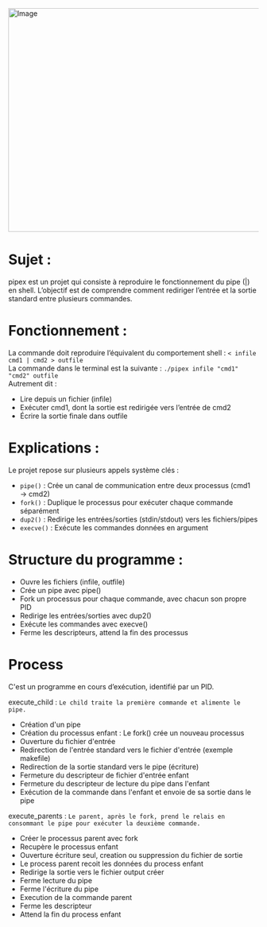 <img width="720" height="450" alt="Image" src="https://github.com/user-attachments/assets/06c52ffd-8764-440a-a61a-63f12cf90f97" />

# Sujet :
pipex est un projet qui consiste à reproduire le fonctionnement du pipe (|) en shell. L’objectif est de comprendre comment rediriger l’entrée et la sortie standard entre plusieurs commandes.

# Fonctionnement :
La commande doit reproduire l’équivalent du comportement shell : `< infile cmd1 | cmd2 > outfile` <br>
La commande dans le terminal est la suivante : `./pipex infile "cmd1" "cmd2" outfile` <br>
Autrement dit :
- Lire depuis un fichier (infile)
- Exécuter cmd1, dont la sortie est redirigée vers l’entrée de cmd2
- Écrire la sortie finale dans outfile

# Explications :
Le projet repose sur plusieurs appels système clés : <br>
- `pipe()` : Crée un canal de communication entre deux processus (cmd1 → cmd2)
- `fork()` : Duplique le processus pour exécuter chaque commande séparément
- `dup2()` : Redirige les entrées/sorties (stdin/stdout) vers les fichiers/pipes
- `execve()` : Exécute les commandes données en argument

# Structure du programme :
- Ouvre les fichiers (infile, outfile)
- Crée un pipe avec pipe()
- Fork un processus pour chaque commande, avec chacun son propre PID
- Redirige les entrées/sorties avec dup2()
- Exécute les commandes avec execve()
- Ferme les descripteurs, attend la fin des processus

# Process
C'est un programme en cours d’exécution, identifié par un PID.

execute_child : `Le child traite la première commande et alimente le pipe.`
- Création d'un pipe
- Création du processus enfant : Le fork() crée un nouveau processus
- Ouverture du fichier d'entrée
- Redirection de l'entrée standard vers le fichier d'entrée (exemple makefile)
- Redirection de la sortie standard vers le pipe (écriture)
- Fermeture du descripteur de fichier d'entrée enfant
- Fermeture du descripteur de lecture du pipe dans l'enfant
- Exécution de la commande dans l'enfant et envoie de sa sortie dans le pipe

execute_parents : `Le parent, après le fork, prend le relais en consommant le pipe pour exécuter la deuxième commande.`
- Créer le processus parent avec fork
- Recupère le processus enfant
- Ouverture écriture seul, creation ou suppression du fichier de sortie
- Le process parent recoit les données du process enfant
- Redirige la sortie vers le fichier output créer
- Ferme lecture du pipe
- Ferme l'écriture du pipe
- Execution de la commande parent
- Ferme les descripteur
- Attend la fin du process enfant
